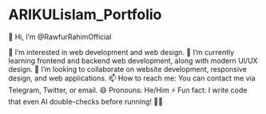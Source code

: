# ARIKULislam_Portfolio

👋 Hi, I’m @RawfurRahimOfficial

👀 I’m interested in web development and web design.
🌱 I’m currently learning frontend and backend web development, along with modern UI/UX design.
💞️ I’m looking to collaborate on website development, responsive design, and web applications.
📫 How to reach me: You can contact me via Telegram, Twitter, or email.
😄 Pronouns: He/Him
⚡ Fun fact: I write code that even AI double-checks before running! 🚀😆
